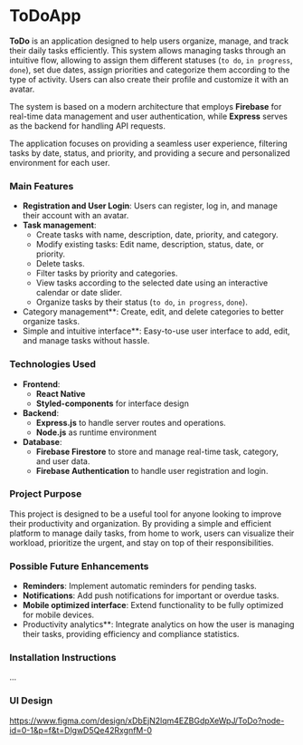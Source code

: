 # ToDoApp

**ToDo** is an application designed to help users organize, manage, and track their daily tasks efficiently. This system allows managing tasks through an intuitive flow, allowing to assign them different statuses (`to do`, `in progress`, `done`), set due dates, assign priorities and categorize them according to the type of activity. Users can also create their profile and customize it with an avatar.

The system is based on a modern architecture that employs **Firebase** for real-time data management and user authentication, while **Express** serves as the backend for handling API requests.

The application focuses on providing a seamless user experience, filtering tasks by date, status, and priority, and providing a secure and personalized environment for each user.

### Main Features
- **Registration and User Login**: Users can register, log in, and manage their account with an avatar.
- **Task management**:
    - Create tasks with name, description, date, priority, and category.
    - Modify existing tasks: Edit name, description, status, date, or priority.
    - Delete tasks.
    - Filter tasks by priority and categories.
    - View tasks according to the selected date using an interactive calendar or date slider.
    - Organize tasks by their status (`to do`, `in progress`, `done`).
- Category management**: Create, edit, and delete categories to better organize tasks.
- Simple and intuitive interface**: Easy-to-use user interface to add, edit, and manage tasks without hassle.

### Technologies Used 

- **Frontend**:
    - **React Native**
    - **Styled-components** for interface design
- **Backend**:
    - **Express.js** to handle server routes and operations.
    - **Node.js** as runtime environment
- **Database**:
    - **Firebase Firestore** to store and manage real-time task, category, and user data.
    - **Firebase Authentication** to handle user registration and login.
 
### Project Purpose
This project is designed to be a useful tool for anyone looking to improve their productivity and organization. By providing a simple and efficient platform to manage daily tasks, from home to work, users can visualize their workload, prioritize the urgent, and stay on top of their responsibilities.

### Possible Future Enhancements
- **Reminders**: Implement automatic reminders for pending tasks.
- **Notifications**: Add push notifications for important or overdue tasks.
- **Mobile optimized interface**: Extend functionality to be fully optimized for mobile devices.
- Productivity analytics**: Integrate analytics on how the user is managing their tasks, providing efficiency and compliance statistics.

### Installation Instructions
...

### UI Design
https://www.figma.com/design/xDbEjN2lqm4EZBGdpXeWpJ/ToDo?node-id=0-1&p=f&t=DlgwD5Qe42RxgnfM-0 

